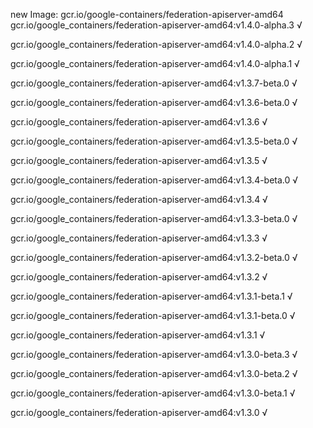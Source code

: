 new Image: gcr.io/google-containers/federation-apiserver-amd64
gcr.io/google_containers/federation-apiserver-amd64:v1.4.0-alpha.3 √

gcr.io/google_containers/federation-apiserver-amd64:v1.4.0-alpha.2 √

gcr.io/google_containers/federation-apiserver-amd64:v1.4.0-alpha.1 √

gcr.io/google_containers/federation-apiserver-amd64:v1.3.7-beta.0 √

gcr.io/google_containers/federation-apiserver-amd64:v1.3.6-beta.0 √

gcr.io/google_containers/federation-apiserver-amd64:v1.3.6 √

gcr.io/google_containers/federation-apiserver-amd64:v1.3.5-beta.0 √

gcr.io/google_containers/federation-apiserver-amd64:v1.3.5 √

gcr.io/google_containers/federation-apiserver-amd64:v1.3.4-beta.0 √

gcr.io/google_containers/federation-apiserver-amd64:v1.3.4 √

gcr.io/google_containers/federation-apiserver-amd64:v1.3.3-beta.0 √

gcr.io/google_containers/federation-apiserver-amd64:v1.3.3 √

gcr.io/google_containers/federation-apiserver-amd64:v1.3.2-beta.0 √

gcr.io/google_containers/federation-apiserver-amd64:v1.3.2 √

gcr.io/google_containers/federation-apiserver-amd64:v1.3.1-beta.1 √

gcr.io/google_containers/federation-apiserver-amd64:v1.3.1-beta.0 √

gcr.io/google_containers/federation-apiserver-amd64:v1.3.1 √

gcr.io/google_containers/federation-apiserver-amd64:v1.3.0-beta.3 √

gcr.io/google_containers/federation-apiserver-amd64:v1.3.0-beta.2 √

gcr.io/google_containers/federation-apiserver-amd64:v1.3.0-beta.1 √

gcr.io/google_containers/federation-apiserver-amd64:v1.3.0 √


